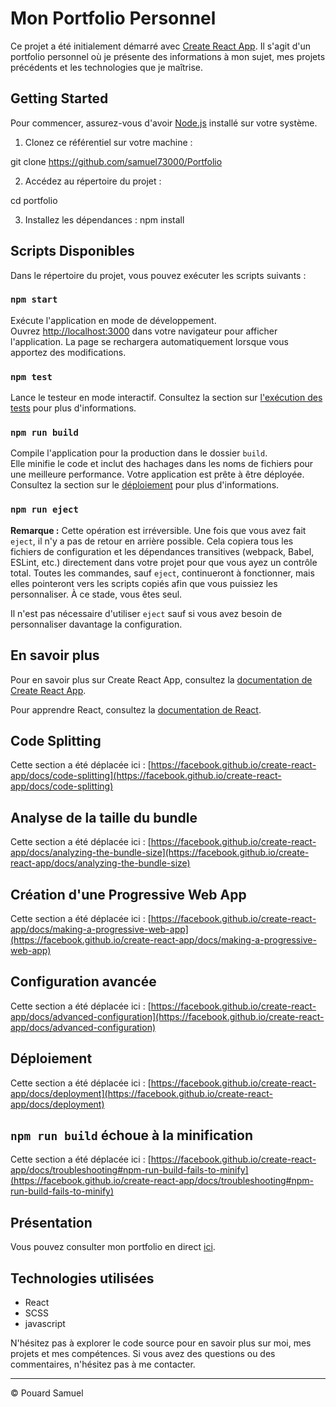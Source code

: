 # Mon Portfolio Personnel

Ce projet a été initialement démarré avec [Create React App](https://github.com/facebook/create-react-app). Il s'agit d'un portfolio personnel où je présente des informations à mon sujet, mes projets précédents et les technologies que je maîtrise.

## Getting Started

Pour commencer, assurez-vous d'avoir [Node.js](https://nodejs.org/) installé sur votre système.

1. Clonez ce référentiel sur votre machine :

git clone https://github.com/samuel73000/Portfolio


2. Accédez au répertoire du projet :

cd portfolio

3. Installez les dépendances :
npm install


## Scripts Disponibles

Dans le répertoire du projet, vous pouvez exécuter les scripts suivants :

### `npm start`

Exécute l'application en mode de développement.\
Ouvrez [http://localhost:3000](http://localhost:3000) dans votre navigateur pour afficher l'application. La page se rechargera automatiquement lorsque vous apportez des modifications.

### `npm test`

Lance le testeur en mode interactif. Consultez la section sur [l'exécution des tests](https://facebook.github.io/create-react-app/docs/running-tests) pour plus d'informations.

### `npm run build`

Compile l'application pour la production dans le dossier `build`.\
Elle minifie le code et inclut des hachages dans les noms de fichiers pour une meilleure performance. Votre application est prête à être déployée. Consultez la section sur le [déploiement](https://facebook.github.io/create-react-app/docs/deployment) pour plus d'informations.

### `npm run eject`

**Remarque :** Cette opération est irréversible. Une fois que vous avez fait `eject`, il n'y a pas de retour en arrière possible. Cela copiera tous les fichiers de configuration et les dépendances transitives (webpack, Babel, ESLint, etc.) directement dans votre projet pour que vous ayez un contrôle total. Toutes les commandes, sauf `eject`, continueront à fonctionner, mais elles pointeront vers les scripts copiés afin que vous puissiez les personnaliser. À ce stade, vous êtes seul.

Il n'est pas nécessaire d'utiliser `eject` sauf si vous avez besoin de personnaliser davantage la configuration.

## En savoir plus

Pour en savoir plus sur Create React App, consultez la [documentation de Create React App](https://facebook.github.io/create-react-app/docs/getting-started).

Pour apprendre React, consultez la [documentation de React](https://reactjs.org/).

## Code Splitting

Cette section a été déplacée ici : [https://facebook.github.io/create-react-app/docs/code-splitting](https://facebook.github.io/create-react-app/docs/code-splitting)

## Analyse de la taille du bundle

Cette section a été déplacée ici : [https://facebook.github.io/create-react-app/docs/analyzing-the-bundle-size](https://facebook.github.io/create-react-app/docs/analyzing-the-bundle-size)

## Création d'une Progressive Web App

Cette section a été déplacée ici : [https://facebook.github.io/create-react-app/docs/making-a-progressive-web-app](https://facebook.github.io/create-react-app/docs/making-a-progressive-web-app)

## Configuration avancée

Cette section a été déplacée ici : [https://facebook.github.io/create-react-app/docs/advanced-configuration](https://facebook.github.io/create-react-app/docs/advanced-configuration)

## Déploiement

Cette section a été déplacée ici : [https://facebook.github.io/create-react-app/docs/deployment](https://facebook.github.io/create-react-app/docs/deployment)

## `npm run build` échoue à la minification

Cette section a été déplacée ici : [https://facebook.github.io/create-react-app/docs/troubleshooting#npm-run-build-fails-to-minify](https://facebook.github.io/create-react-app/docs/troubleshooting#npm-run-build-fails-to-minify)

## Présentation

Vous pouvez consulter mon portfolio en direct [ici](https://portfolio-pouard-samuel.netlify.app/).

## Technologies utilisées

- React
- SCSS
- javascript

N'hésitez pas à explorer le code source pour en savoir plus sur moi, mes projets et mes compétences. Si vous avez des questions ou des commentaires, n'hésitez pas à me contacter.

---

© Pouard Samuel



